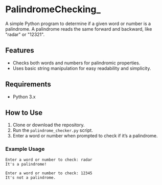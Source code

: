 # PalindromeChecking_

A simple Python program to determine if a given word or number is a palindrome. A palindrome reads the same forward and backward, like "radar" or "12321".

## Features
- Checks both words and numbers for palindromic properties.
- Uses basic string manipulation for easy readability and simplicity.

## Requirements
- Python 3.x

## How to Use

1. Clone or download the repository.
2. Run the `palindrome_checker.py` script.
3. Enter a word or number when prompted to check if it’s a palindrome.

### Example Usage

```shell
Enter a word or number to check: radar
It's a palindrome!

Enter a word or number to check: 12345
It's not a palindrome.
